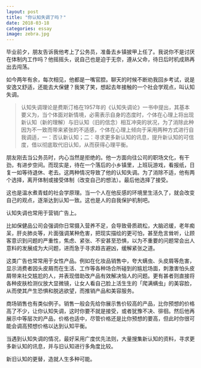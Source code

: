 ```yaml
---
layout: post
title: "你认知失调了吗？"
date: 2018-03-18
categories: essay
image: zebra.jpg
---
```


毕业前夕，朋友告诉我他考上了公务员，准备去乡镇披甲上任了。我说你不是讨厌在体制内工作吗？他摇摇头，说自己也是迫于无奈，遵从父命，待日后时机成熟再出去闯荡。

如今两年有余，每次相见，他都是一嘴官腔。聊天的时候不断劝我回乡考试，说是安逸又舒适，还能去大保健？我笑了笑，想起去年接触的一个社会学观点，叫认知失调。

> 认知失调理论是费斯汀格在1957年的《认知失调论》一书中提出，其基本要义为，当个体面对新情境，必需表示自身的态度时，个体在心理上将出现新认知（新的理解）与旧认知（旧的信念）相互冲突的状况，为了消除此种因为不一致而带来紧张的不适感，个体在心理上倾向于采用两种方式进行自我调适，一：否认新认知；二：寻求更多新认知的讯息，提升新认知的可信度，借以彻底取代旧认知，从而获得心理平衡。

朋友刚去当公务员时，内心当然是拒绝的。他一方面向往公司的职场文化，有干劲，有进步空间。而现实是，待在一个落后的小乡镇里，上班玩游戏，看报纸，日复一如等待退休、老去。这两种情况导致了他的认知失调。为了消除不适，他有两个选择，离开体制或接受体制（改变自己的想法）。最后他选择了接受。

这也是温水煮青蛙的社会学原理。当一个人在他反感的环境里生活久了，就会改变自己的观点，逐渐达到认知一致。这也是人的自我保护机制吧。

认知失调也常用于营销广告上。

比如保健品公司会强调你日常摄入营养不足，会导致骨质疏松，大脑迟缓，老年痴呆，肝炎肺炎等，片面强调某种危害，把现实描绘的更可怕，甚至危言耸听，让顾客意识到问题的严重性，焦虑、紧张、不安甚至恐惧，以为不重要的问题常会出人意料的发展成为大问题，进而急于寻求趋吉避凶，缓解紧张之道。

这类广告也常常用于女性产品。例如在化妆品销售中，夸大螨虫、头皮屑等危害，显示消费者因头皮屑而在生活、工作等各种场合所碰到的尴尬场面，刺激害怕头皮屑带来社交尴尬的人，并表现借助改产品有效解决恼人的问题。更有甚者则直接将各种皮肤检测仪放大显微镜，让女人看自己脸上活生生的「爬满螨虫」的美容脸，从而使其产生恐惧和脱逃欲望，而推销产品和美容服务。

商场销售也有类似例子。销售一般会先给你展示售价较高的产品，比你预想的价格高了不少，让你认知失调，这时你要不就是接受，或者犹豫不决、徘徊。然后他再展示中等层次的产品，价格也适中，尽管价格还是比你预想的要高，但此时你很可能会调高预想价格以达到认知平衡。

当遇到认知失调的情况，最好采用广度优先法则，大量搜集新认知的资料，寻求更多新认知的讯息，并与旧认知进行多角度比较。

新旧认知的更替，造就人生多种可能。